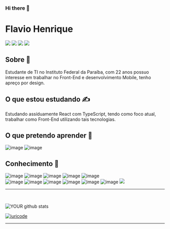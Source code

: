 ### Hi there 👋

# **Flavio Henrique**
[<img src = "https://img.shields.io/badge/Steam-000000?style=for-the-badge&logo=steam&logoColor=white"/>](https://steamcommunity.com/id/flavinkk)
[<img src = "https://img.shields.io/badge/medium-%2312100E.svg?&style=for-the-badge&logo=medium&logoColor=white" />](https://medium.com/flaviodart)
[<img src = "https://img.shields.io/badge/linkedin-%230077B5.svg?&style=for-the-badge&logo=linkedin&logoColor=white" />](https://www.linkedin.com/in/flavio-henrique-5836661a1/)
[<img src = "https://img.shields.io/badge/instagram-%23E4405F.svg?&style=for-the-badge&logo=instagram&logoColor=white">](https://www.instagram.com/flavinkk/)



## **Sobre** 👀
Estudante de TI no Instituto Federal da Paraíba, com 22 anos possuo interesse em trabalhar no Front-End e desenvolvimento Mobile, tenho apreço por design.
<br>

## **O que estou estudando** ✍️
Estudando assíduamente React com TypeScript, tendo como foco atual, trabalhar como Front-End utilizando tais tecnologias.
<br>

## **O que pretendo aprender** 📖
![image](https://img.shields.io/badge/Flutter-02569B?style=for-the-badge&logo=flutter&logoColor=white) 
![image](https://img.shields.io/badge/ReactNative-02569B?style=for-the-badge&logo=reactnative&logoColor=white) 

## __Conhecimento__ 🧠
![image](https://img.shields.io/badge/Python-3776AB?style=for-the-badge&logo=python&logoColor=white) 
![image](https://img.shields.io/badge/TypeScript-007ACC?style=for-the-badge&logo=typescript&logoColor=white)
![image](https://img.shields.io/badge/CSS3-1572B6?style=for-the-badge&logo=css3&logoColor=white)
![image](https://img.shields.io/badge/C%23-239120?style=for-the-badge&logo=c-sharp&logoColor=white)
![image](https://img.shields.io/badge/JavaScript-F7DF1E?style=for-the-badge&logo=javascript&logoColor=black)    
![image](https://img.shields.io/badge/Git-E34F26?style=for-the-badge&logo=git&logoColor=white)
![image](https://img.shields.io/badge/HTML5-E34F26?style=for-the-badge&logo=html5&logoColor=white)
![image](https://img.shields.io/badge/HTML-239120?style=for-the-badge&logo=html5&logoColor=white)
![image](https://img.shields.io/badge/Node.js-43853D?style=for-the-badge&logo=node.js&logoColor=white)
![image](https://img.shields.io/badge/Markdown-000000?style=for-the-badge&logo=markdown&logoColor=white)
![image](https://img.shields.io/badge/Bootstrap-563D7C?style=for-the-badge&logo=bootstrap&logoColor=white)
<img src="https://cdn.jsdelivr.net/gh/devicons/devicon/icons/python/python-original-wordmark.svg" />

<hr>
<br>


![YOUR github stats](https://github-readme-stats.vercel.app/api?username=flavinkk&theme=default&show_icons=true) 

[![iuricode](https://github-readme-stats.vercel.app/api/top-langs/?username=flavinkk&hide=html&layout=compact&theme=default)](https://github.com/flavinkk/)
<hr>
<br>
